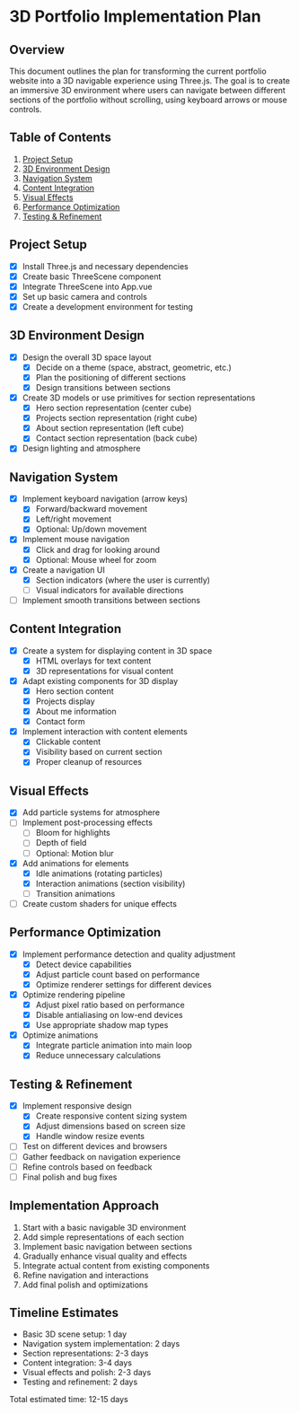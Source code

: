 # 3D Portfolio Implementation Plan

## Overview
This document outlines the plan for transforming the current portfolio website into a 3D navigable experience using Three.js. The goal is to create an immersive 3D environment where users can navigate between different sections of the portfolio without scrolling, using keyboard arrows or mouse controls.

## Table of Contents
1. [Project Setup](#project-setup)
2. [3D Environment Design](#3d-environment-design)
3. [Navigation System](#navigation-system)
4. [Content Integration](#content-integration)
5. [Visual Effects](#visual-effects)
6. [Performance Optimization](#performance-optimization)
7. [Testing & Refinement](#testing--refinement)

## Project Setup
- [x] Install Three.js and necessary dependencies
- [x] Create basic ThreeScene component
- [x] Integrate ThreeScene into App.vue
- [x] Set up basic camera and controls
- [x] Create a development environment for testing

## 3D Environment Design
- [x] Design the overall 3D space layout
  - [x] Decide on a theme (space, abstract, geometric, etc.)
  - [x] Plan the positioning of different sections
  - [x] Design transitions between sections
- [x] Create 3D models or use primitives for section representations
  - [x] Hero section representation (center cube)
  - [x] Projects section representation (right cube)
  - [x] About section representation (left cube)
  - [x] Contact section representation (back cube)
- [x] Design lighting and atmosphere

## Navigation System
- [x] Implement keyboard navigation (arrow keys)
  - [x] Forward/backward movement
  - [x] Left/right movement
  - [x] Optional: Up/down movement
- [x] Implement mouse navigation
  - [x] Click and drag for looking around
  - [x] Optional: Mouse wheel for zoom
- [x] Create a navigation UI
  - [x] Section indicators (where the user is currently)
  - [ ] Visual indicators for available directions
- [ ] Implement smooth transitions between sections

## Content Integration
- [x] Create a system for displaying content in 3D space
  - [x] HTML overlays for text content
  - [x] 3D representations for visual content
- [x] Adapt existing components for 3D display
  - [x] Hero section content
  - [x] Projects display
  - [x] About me information
  - [x] Contact form
- [x] Implement interaction with content elements
  - [x] Clickable content
  - [x] Visibility based on current section
  - [x] Proper cleanup of resources

## Visual Effects
- [x] Add particle systems for atmosphere
- [ ] Implement post-processing effects
  - [ ] Bloom for highlights
  - [ ] Depth of field
  - [ ] Optional: Motion blur
- [x] Add animations for elements
  - [x] Idle animations (rotating particles)
  - [x] Interaction animations (section visibility)
  - [ ] Transition animations
- [ ] Create custom shaders for unique effects

## Performance Optimization
- [x] Implement performance detection and quality adjustment
  - [x] Detect device capabilities
  - [x] Adjust particle count based on performance
  - [x] Optimize renderer settings for different devices
- [x] Optimize rendering pipeline
  - [x] Adjust pixel ratio based on performance
  - [x] Disable antialiasing on low-end devices
  - [x] Use appropriate shadow map types
- [x] Optimize animations
  - [x] Integrate particle animation into main loop
  - [x] Reduce unnecessary calculations

## Testing & Refinement
- [x] Implement responsive design
  - [x] Create responsive content sizing system
  - [x] Adjust dimensions based on screen size
  - [x] Handle window resize events
- [ ] Test on different devices and browsers
- [ ] Gather feedback on navigation experience
- [ ] Refine controls based on feedback
- [ ] Final polish and bug fixes

## Implementation Approach
1. Start with a basic navigable 3D environment
2. Add simple representations of each section
3. Implement basic navigation between sections
4. Gradually enhance visual quality and effects
5. Integrate actual content from existing components
6. Refine navigation and interactions
7. Add final polish and optimizations

## Timeline Estimates
- Basic 3D scene setup: 1 day
- Navigation system implementation: 2 days
- Section representations: 2-3 days
- Content integration: 3-4 days
- Visual effects and polish: 2-3 days
- Testing and refinement: 2 days

Total estimated time: 12-15 days
